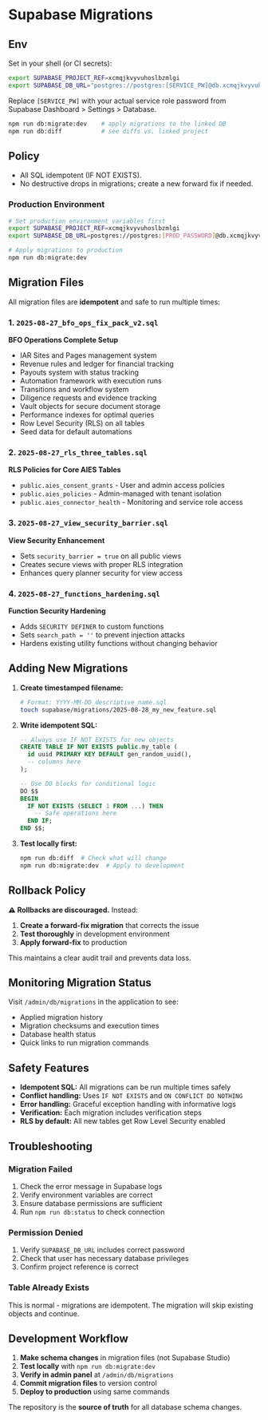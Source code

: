 # Supabase Migrations

## Env
Set in your shell (or CI secrets):

```bash
export SUPABASE_PROJECT_REF=xcmqjkvyvuhoslbzmlgi
export SUPABASE_DB_URL="postgres://postgres:[SERVICE_PW]@db.xcmqjkvyvuhoslbzmlgi.supabase.co:5432/postgres"
```

Replace `[SERVICE_PW]` with your actual service role password from Supabase Dashboard > Settings > Database.

```bash
npm run db:migrate:dev    # apply migrations to the linked DB
npm run db:diff           # see diffs vs. linked project
```

## Policy
- All SQL idempotent (IF NOT EXISTS).
- No destructive drops in migrations; create a new forward fix if needed.

### Production Environment
```bash
# Set production environment variables first
export SUPABASE_PROJECT_REF=xcmqjkvyvuhoslbzmlgi
export SUPABASE_DB_URL=postgres://postgres:[PROD_PASSWORD]@db.xcmqjkvyvuhoslbzmlgi.supabase.co:5432/postgres

# Apply migrations to production
npm run db:migrate:dev
```

## Migration Files

All migration files are **idempotent** and safe to run multiple times:

### 1. `2025-08-27_bfo_ops_fix_pack_v2.sql`
**BFO Operations Complete Setup**
- IAR Sites and Pages management system
- Revenue rules and ledger for financial tracking
- Payouts system with status tracking
- Automation framework with execution runs
- Transitions and workflow system
- Diligence requests and evidence tracking
- Vault objects for secure document storage
- Performance indexes for optimal queries
- Row Level Security (RLS) on all tables
- Seed data for default automations

### 2. `2025-08-27_rls_three_tables.sql`
**RLS Policies for Core AIES Tables**
- `public.aies_consent_grants` - User and admin access policies
- `public.aies_policies` - Admin-managed with tenant isolation
- `public.aies_connector_health` - Monitoring and service role access

### 3. `2025-08-27_view_security_barrier.sql`
**View Security Enhancement**
- Sets `security_barrier = true` on all public views
- Creates secure views with proper RLS integration
- Enhances query planner security for view access

### 4. `2025-08-27_functions_hardening.sql`
**Function Security Hardening**
- Adds `SECURITY DEFINER` to custom functions
- Sets `search_path = ''` to prevent injection attacks
- Hardens existing utility functions without changing behavior

## Adding New Migrations

1. **Create timestamped filename:**
   ```bash
   # Format: YYYY-MM-DD_descriptive_name.sql
   touch supabase/migrations/2025-08-28_my_new_feature.sql
   ```

2. **Write idempotent SQL:**
   ```sql
   -- Always use IF NOT EXISTS for new objects
   CREATE TABLE IF NOT EXISTS public.my_table (
     id uuid PRIMARY KEY DEFAULT gen_random_uuid(),
     -- columns here
   );
   
   -- Use DO blocks for conditional logic
   DO $$
   BEGIN
     IF NOT EXISTS (SELECT 1 FROM ...) THEN
       -- Safe operations here
     END IF;
   END $$;
   ```

3. **Test locally first:**
   ```bash
   npm run db:diff  # Check what will change
   npm run db:migrate:dev  # Apply to development
   ```

## Rollback Policy

**⚠️ Rollbacks are discouraged.** Instead:

1. **Create a forward-fix migration** that corrects the issue
2. **Test thoroughly** in development environment
3. **Apply forward-fix** to production

This maintains a clear audit trail and prevents data loss.

## Monitoring Migration Status

Visit `/admin/db/migrations` in the application to see:
- Applied migration history
- Migration checksums and execution times
- Database health status
- Quick links to run migration commands

## Safety Features

- **Idempotent SQL:** All migrations can be run multiple times safely
- **Conflict handling:** Uses `IF NOT EXISTS` and `ON CONFLICT DO NOTHING`
- **Error handling:** Graceful exception handling with informative logs
- **Verification:** Each migration includes verification steps
- **RLS by default:** All new tables get Row Level Security enabled

## Troubleshooting

### Migration Failed
1. Check the error message in Supabase logs
2. Verify environment variables are correct
3. Ensure database permissions are sufficient
4. Run `npm run db:status` to check connection

### Permission Denied
1. Verify `SUPABASE_DB_URL` includes correct password
2. Check that user has necessary database privileges
3. Confirm project reference is correct

### Table Already Exists
This is normal - migrations are idempotent. The migration will skip existing objects and continue.

## Development Workflow

1. **Make schema changes** in migration files (not Supabase Studio)
2. **Test locally** with `npm run db:migrate:dev`
3. **Verify in admin panel** at `/admin/db/migrations`
4. **Commit migration files** to version control
5. **Deploy to production** using same commands

The repository is the **source of truth** for all database schema changes.